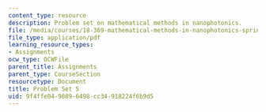 ```yaml
---
content_type: resource
description: Problem set on mathematical methods in nanophotonics.
file: /media/courses/18-369-mathematical-methods-in-nanophotonics-spring-2008/9f4ffe0490896498cc34918224f6b9d5_pset5.pdf
file_type: application/pdf
learning_resource_types:
- Assignments
ocw_type: OCWFile
parent_title: Assignments
parent_type: CourseSection
resourcetype: Document
title: Problem Set 5
uid: 9f4ffe04-9089-6498-cc34-918224f6b9d5
---
```

